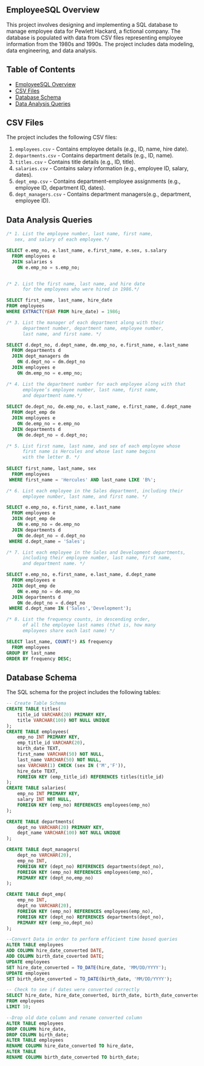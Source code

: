 ## EmployeeSQL Overview

This project involves designing and implementing a SQL database to manage employee data for Pewlett Hackard, a fictional company. The database is populated with data from CSV files representing employee information from the 1980s and 1990s. The project includes data modeling, data engineering, and data analysis.

## Table of Contents

- [EmployeeSQL Overview](#employeesql-overview)
- [CSV Files](#csv-files)
- [Database Schema](#database-schema)
- [Data Analysis Queries](#data-analysis-queries)

## CSV Files

The project includes the following CSV files:

1. `employees.csv` - Contains employee details (e.g., ID, name, hire date).
2. `departments.csv` - Contains department details (e.g., ID, name).
3. `titles.csv` - Contains title details (e.g., ID, title).
4. `salaries.csv` - Contains salary information (e.g., employee ID, salary, dates).
5. `dept_emp.csv` - Contains department-employee assignments (e.g., employee ID, department ID, dates).
6. `dept_managers.csv` - Contains department managers(e.g., department, employee ID).

## Data Analysis Queries
```sql
/* 1. List the employee number, last name, first name, 
   sex, and salary of each employee.*/

SELECT e.emp_no, e.last_name, e.first_name, e.sex, s.salary
  FROM employees e
  JOIN salaries s
    ON e.emp_no = s.emp_no;


/* 2. List the first name, last name, and hire date 
      for the employees who were hired in 1986.*/

SELECT first_name, last_name, hire_date
FROM employees
WHERE EXTRACT(YEAR FROM hire_date) = 1986;

/* 3. List the manager of each department along with their 
      department number, department name, employee number, 
      last name, and first name. */

SELECT d.dept_no, d.dept_name, dm.emp_no, e.first_name, e.last_name
  FROM departments d
  JOIN dept_managers dm
    ON d.dept_no = dm.dept_no
  JOIN employees e
    ON dm.emp_no = e.emp_no;

/* 4. List the department number for each employee along with that 
      employee’s employee number, last name, first name,
	  and department name.*/
	  
SELECT de.dept_no, de.emp_no, e.last_name, e.first_name, d.dept_name
  FROM dept_emp de
  JOIN employees e
    ON de.emp_no = e.emp_no
  JOIN departments d
    ON de.dept_no = d.dept_no;

/* 5. List first name, last name, and sex of each employee whose 
      first name is Hercules and whose last name begins 
	  with the letter B. */
	  
SELECT first_name, last_name, sex
  FROM employees
 WHERE first_name = 'Hercules' AND last_name LIKE 'B%';

/* 6. List each employee in the Sales department, including their
      employee number, last name, and first name. */

SELECT e.emp_no, e.first_name, e.last_name
  FROM employees e
  JOIN dept_emp de
    ON e.emp_no = de.emp_no
  JOIN departments d
    ON de.dept_no = d.dept_no
 WHERE d.dept_name = 'Sales';

/* 7. List each employee in the Sales and Development departments, 
      including their employee number, last name, first name,
	  and department name. */

SELECT e.emp_no, e.first_name, e.last_name, d.dept_name
  FROM employees e
  JOIN dept_emp de
    ON e.emp_no = de.emp_no
  JOIN departments d
    ON de.dept_no = d.dept_no
 WHERE d.dept_name IN ('Sales','Development');

/* 8. List the frequency counts, in descending order, 
      of all the employee last names (that is, how many 
	  employees share each last name) */

SELECT last_name, COUNT(*) AS frequency
  FROM employees
GROUP BY last_name
ORDER BY frequency DESC;
```

## Database Schema

The SQL schema for the project includes the following tables:

```sql
-- Create Table Schema
CREATE TABLE titles(
    title_id VARCHAR(20) PRIMARY KEY,
    title VARCHAR(100) NOT NULL UNIQUE
);
CREATE TABLE employees(
    emp_no INT PRIMARY KEY,
    emp_title_id VARCHAR(20),
    birth_date TEXT, 
    first_name VARCHAR(50) NOT NULL,
    last_name VARCHAR(50) NOT NULL,
    sex VARCHAR(1) CHECK (sex IN ('M','F')),
    hire_date TEXT,
    FOREIGN KEY (emp_title_id) REFERENCES titles(title_id)
);
CREATE TABLE salaries(
    emp_no INT PRIMARY KEY,
    salary INT NOT NULL,
    FOREIGN KEY (emp_no) REFERENCES employees(emp_no)
);

CREATE TABLE departments(
    dept_no VARCHAR(20) PRIMARY KEY,
    dept_name VARCHAR(100) NOT NULL UNIQUE
);

CREATE TABLE dept_managers(
    dept_no VARCHAR(20),
    emp_no INT,
    FOREIGN KEY (dept_no) REFERENCES departments(dept_no),
    FOREIGN KEY (emp_no) REFERENCES employees(emp_no),
    PRIMARY KEY (dept_no,emp_no)
);

CREATE TABLE dept_emp(
    emp_no INT,
    dept_no VARCHAR(20),
    FOREIGN KEY (emp_no) REFERENCES employees(emp_no),
    FOREIGN KEY (dept_no) REFERENCES departments(dept_no),
    PRIMARY KEY (emp_no,dept_no)
);

--Convert Data in order to perform efficient time based queries
ALTER TABLE employees
ADD COLUMN hire_date_converted DATE,
ADD COLUMN birth_date_coverted DATE;
UPDATE employees
SET hire_date_converted = TO_DATE(hire_date, 'MM/DD/YYYY');
UPDATE employees
SET birth_date_converted = TO_DATE(birth_date, 'MM/DD/YYYY');

-- Check to see if dates were converted correctly
SELECT hire_date, hire_date_converted, birth_date, birth_date_converted
FROM employees
LIMIT 10;

--Drop old date column and rename converted column
ALTER TABLE employees
DROP COLUMN hire_date,
DROP COLUMN birth_date;
ALTER TABLE employees
RENAME COLUMN hire_date_converted TO hire_date,
ALTER TABLE
RENAME COLUMN birth_date_converted TO birth_date;
```